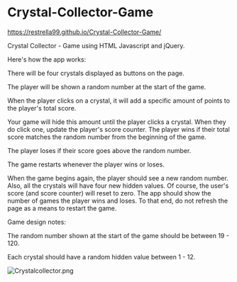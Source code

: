 # Crystal-Collector-Game

https://restrella99.github.io/Crystal-Collector-Game/


Crystal Collector - Game using HTML Javascript and jQuery.

Here's how the app works:

There will be four crystals displayed as buttons on the page.

The player will be shown a random number at the start of the game.

When the player clicks on a crystal, it will add a specific amount of points to the player's total score.

Your game will hide this amount until the player clicks a crystal. When they do click one, update the player's score counter. The player wins if their total score matches the random number from the beginning of the game.

The player loses if their score goes above the random number.

The game restarts whenever the player wins or loses.

When the game begins again, the player should see a new random number. Also, all the crystals will have four new hidden values. Of course, the user's score (and score counter) will reset to zero. The app should show the number of games the player wins and loses. To that end, do not refresh the page as a means to restart the game.

Game design notes:

The random number shown at the start of the game should be between 19 - 120.

Each crystal should have a random hidden value between 1 - 12.

![Crystalcollector.png](https://raw.githubusercontent.com/REstrella99/Crystal-Collector-Game/crystalcollector.png)
